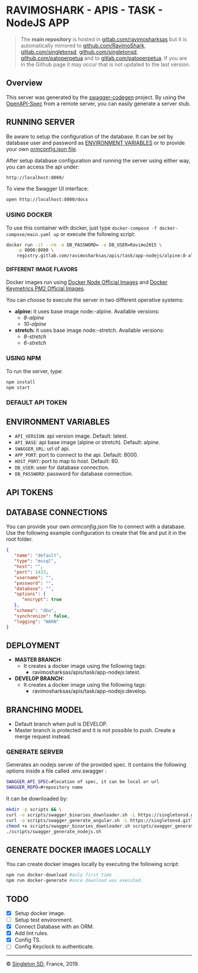 # RAVIMOSHARK - APIS - TASK - NodeJS APP

> The **main repository** is hosted in [gitlab.com/ravimosharksas](https://gitlab.com/ravimosharksas/apis/task/app-nodejs.git) but it is automatically mirrored to [github.com/RavimoShark](https://github.com/RavimoShark/apis-task-app-nodejs.git), [gitlab.com/singletonsd](https://gitlab.com/singletonsd/ravimosharksas/apis/task/app-nodejs.git), [github.com/singletonsd](https://github.com/singletonsd/ravimoshark-apis-task-app-nodejs.git), [github.com/patoperpetua](https://github.com/patoperpetua/ravimoshark-apis-task-app-nodejs.git) and to [gitlab.com/patoperpetua](https://gitlab.com/patoperpetua/ravimoshark-apis-task-app-nodejs.git). If you are in the Github page it may occur that is not updated to the last version.

## Overview

This server was generated by the [swagger-codegen](https://github.com/swagger-api/swagger-codegen) project.  By using the [OpenAPI-Spec](https://github.com/OAI/OpenAPI-Specification) from a remote server, you can easily generate a server stub.

## RUNNING SERVER

Be aware to setup the configuration of the database. It can be set by database user and password as [ENVIRONMENT VARIABLES](#environment-variables) or to provide your own [ormconfig.json file](#database-connections).

After setup database configuration and running the server using either way, you can access the api under:

```bash
http://localhost:8000/
```

To view the Swagger UI interface:

```bash
open http://localhost:8000/docs
```

### USING DOCKER

To use this container with docker, just type `docker-compose -f docker-compose/main.yaml up` or execute the following script:

```bash
docker run -it --rm -e DB_PASSWORD= -e DB_USER=Ravimo2015 \
    -p 8000:8000 \
    registry.gitlab.com/ravimosharksas/apis/task/app-nodejs/alpine:8-alpine-latest
```

#### DIFFERENT IMAGE FLAVORS

Docker images run using [Docker Node Official Images](https://hub.docker.com/_/node/) and [Docker Keymetrics PM2 Official Images](https://hub.docker.com/r/keymetrics/pm2/).

You can choose to execute the server in two different operative systems:

- **alpine:** it uses base image node:-alpine. Available versions:
  - *8-alpine*
  - *10-alpine*
- **stretch:** it uses base image node:-stretch. Available versions:
  - *8-stretch*
  - *6-stretch*

### USING NPM

To run the server, type:

```bash
npm install
npm start
```

### DEFAULT API TOKEN

<!-- TODO: -->

## ENVIRONMENT VARIABLES

- `API_VERSION`: api version image. Default: latest.
- `API_BASE`: api base image (alpine or stretch). Default: alpine.
- `SWAGGER_URL`: url of api.
- `APP_PORT`: port to connect to the api. Default: 8000.
- `HOST_PORT`: port to map to host. Default: 80.
- `DB_USER`: user for database connection.
- `DB_PASSWORD`: password for database connection.

## API TOKENS

<!-- TODO: tell how to connect with KeyClock. -->

## DATABASE CONNECTIONS

You can provide your own *ormconfig.json* file to connect with a database. Use the following example configuration to create that file and put it in the root folder.

```json
{
   "name": "default",
   "type": "mssql",
   "host": "",
   "port": 1433,
   "username": "",
   "password": "",
   "database": "",
   "options": {
      "encrypt": true
   },
   "schema": "dbo",
   "synchronize": false,
   "logging": "WARN"
}
```

## DEPLOYMENT

- **MASTER BRANCH:**
  - It creates a docker image using the following tags:
    - ravimosharksas/apis/task/app-nodejs:latest.
- **DEVELOP BRANCH:**
  - It creates a docker image using the following tags:
    - ravimosharksas/apis/task/app-nodejs:develop.

## BRANCHING MODEL

- Default branch when pull is DEVELOP.
- Master branch is protected and it is not possible to push. Create a merge request instead.

### GENERATE SERVER

Generates an nodejs server of the provided spec. It contains the following options inside a file called .env.swagger :

```bash
SWAGGER_API_SPEC=#location of spec, it can be local or url
SWAGGER_REPO=#repository name
```

It can be downloaded by:

```bash
mkdir -p scripts && \
curl -o scripts/swagger_binaries_downloader.sh -L https://singletonsd.gitlab.io/scripts/swagger/latest/swagger_binaries_downloader.sh && \
curl -o scripts/swagger_generate_angular.sh -L https://singletonsd.gitlab.io/scripts/swagger/latest/swagger_generate_nodejs.sh && \
chmod +x scripts/swagger_binaries_downloader.sh scripts/swagger_generate_nodejs.sh && \
./scripts/swagger_generate_nodejs.sh
```

## GENERATE DOCKER IMAGES LOCALLY

You can create docker images locally by executing the following script:

```bash
npm run docker-download #only first time
npm run docker-generate #once download was executed.
```

## TODO

- [X] Setup docker image.
- [ ] Setup test environment.
- [X] Connect Database with an ORM.
- [X] Add lint rules.
- [X] Config TS.
- [ ] Config Keyclock to authenticate.

----------------------
© [Singleton SD](http://singletonsd.com), France, 2019.
